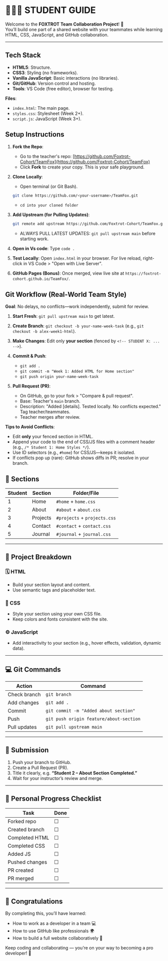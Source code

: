 # 👩🏽‍💻 STUDENT GUIDE

Welcome to the **FOXTROT Team Collaboration Project**! 🎉  
You’ll build one part of a shared website with your teammates while learning HTML, CSS, JavaScript, and GitHub collaboration.

---

## Tech Stack

- **HTML5**: Structure.
- **CSS3**: Styling (no frameworks).
- **Vanilla JavaScript**: Basic interactions (no libraries).
- **Git/GitHub**: Version control and hosting.
- **Tools**: VS Code (free editor), browser for testing.

**Files**:

- `index.html`: The main page.
- `styles.css`: Stylesheet (Week 2+).
- `script.js`: JavaScript (Week 3+).

## Setup Instructions

1. **Fork the Repo**:

   - Go to the teacher's repo: [https://github.com/Foxtrot-Cohort/TeamFox](https://github.com/Foxtrot-Cohort/TeamFox)
   - Click **Fork** to create your copy. This is your safe playground.

2. **Clone Locally**:

   - Open terminal (or Git Bash).

   ```bash
   git clone https://github.com/<your-username>/TeamFox.git
   ```

   - `cd into your cloned folder`

3. **Add Upstream (for Pulling Updates)**:

   ```bash
   git remote add upstream https://github.com/Foxtrot-Cohort/TeamFox.git`
   ```

   - ALWAYS PULL LATEST UPDATES: `git pull upstream main` before starting work.

4. **Open in Vs code**: Type `code .`

5. **Test Locally**: Open `index.html` in your browser. For live reload, right-click in VS Code > "Open with Live Server".

6. **GitHub Pages (Bonus)**: Once merged, view live site at `https://foxtrot-cohort.github.io/TeamFox/`.

## Git Workflow (Real-World Team Style)

**Goal**: No delays, no conflicts—work independently, submit for review.

1. **Start Fresh**: `git pull upstream main` to get latest.

2. **Create Branch**: `git checkout -b your-name-week-task` (e.g., `git checkout -b alex-week1-html`).

3. **Make Changes**: Edit only **your section** (fenced by `<!-- STUDENT X: ... -->`).

4. **Commit & Push**:

   - `git add .`
   - `git commit -m "Week 1: Added HTML for Home section"`
   - `git push origin your-name-week-task`

5. **Pull Request (PR)**:
   - On GitHub, go to your fork > "Compare & pull request".
   - Base: Teacher's `main` branch.
   - Description: "Added [details]. Tested locally. No conflicts expected." Tag teacher/teammates.
   - Teacher merges after review.

**Tips to Avoid Conflicts**:

- Edit **only** your fenced section in HTML.
- Append your code to the end of CSS/JS files with a comment header (e.g., `/* Student 1: Home Styles */`).
- Use ID selectors (e.g., `#home`) for CSS/JS—keeps it isolated.
- If conflicts pop up (rare): GitHub shows diffs in PR; resolve in your branch.

## 🧱 Sections

| Student | Section  | Folder/File                  |
| ------- | -------- | ---------------------------- |
| 1       | Home     | `#home` + `home.css`         |
| 2       | About    | `#about` + `about.css`       |
| 3       | Projects | `#projects` + `projects.css` |
| 4       | Contact  | `#contact` + `contact.css`   |
| 5       | Journal  | `#journal` + `journal.css`   |

---

## 🧩 Project Breakdown

### 🗓️ HTML

- Build your section layout and content.
- Use semantic tags and placeholder text.

### 🎨 CSS

- Style your section using your own CSS file.
- Keep colors and fonts consistent with the site.

### ⚙️ JavaScript

- Add interactivity to your section (e.g., hover effects, validation, dynamic data).

---

## 💻 Git Commands

| Action       | Command                                 |
| ------------ | --------------------------------------- |
| Check branch | `git branch`                            |
| Add changes  | `git add .`                             |
| Commit       | `git commit -m "Added about section"`   |
| Push         | `git push origin feature/about-section` |
| Pull updates | `git pull upstream main`                |

---

## 🚀 Submission

1. Push your branch to GitHub.
2. Create a Pull Request (PR).
3. Title it clearly, e.g. **“Student 2 – About Section Completed.”**
4. Wait for your instructor’s review and merge.

---

## 🧾 Personal Progress Checklist

| Task           | Done |
| -------------- | ---- |
| Forked repo    | ☐    |
| Created branch | ☐    |
| Completed HTML | ☐    |
| Completed CSS  | ☐    |
| Added JS       | ☐    |
| Pushed changes | ☐    |
| PR created     | ☐    |
| PR merged      | ☐    |

---

## 🏁 Congratulations

By completing this, you’ll have learned:

- How to work as a developer in a team 💻
- How to use GitHub like professionals 🌍
- How to build a full website collaboratively 🚀

Keep coding and collaborating — you’re on your way to becoming a pro developer! 🌟
